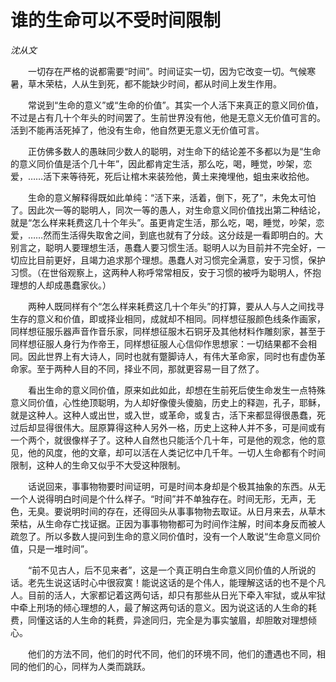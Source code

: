 # 谁的生命可以不受时间限制

*沈从文*

　　一切存在严格的说都需要“时间”。时间证实一切，因为它改变一切。气候寒暑，草木荣枯，人从生到死，都不能缺少时间，都从时间上发生作用。

　　常说到“生命的意义”或“生命的价值”。其实一个人活下来真正的意义同价值，不过是占有几十个年头的时间罢了。生前世界没有他，他是无意义无价值可言的。活到不能再活死掉了，他没有生命，他自然更无意义无价值可言。

　　正仿佛多数人的愚昧同少数人的聪明，对生命下的结论差不多都以为是“生命的意义同价值是活个几十年”，因此都肯定生活，那么吃，喝，睡觉，吵架，恋爱，……活下来等待死，死后让棺木来装殓他，黄土来掩埋他，蛆虫来收拾他。

　　生命的意义解释得既如此单纯：“活下来，活着，倒下，死了”，未免太可怕了。因此次一等的聪明人，同次一等的愚人，对生命意义同价值找出第二种结论，就是“怎么样来耗费这几十个年头”。虽更肯定生活，那么吃，喝，睡觉，吵架，恋爱，……然而生活得失取舍之间，到底也就有了分歧。这分歧是一看即明白的。大别言之，聪明人要理想生活，愚蠢人要习惯生活。聪明人以为目前并不完全好，一切应比目前更好，且竭力追求那个理想。愚蠢人对习惯完全满意，安于习惯，保护习惯。（在世俗观察上，这两种人称呼常常相反，安于习惯的被呼为聪明人，怀抱理想的人却成愚蠢家伙。）

　　两种人既同样有个“怎么样来耗费这几十个年头”的打算，要从人与人之间找寻生存的意义和价值，即或择业相同，成就却不相同。同样想征服颜色线条作画家，同样想征服乐器声音作音乐家，同样想征服木石铜牙及其他材料作雕刻家，甚至于同样想征服人身行为作帝王，同样想征服人心信仰作思想家：一切结果都不会相同。因此世界上有大诗人，同时也就有蹩脚诗人，有伟大革命家，同时也有虚伪革命家。至于两种人目的不同，择业不同，那就更容易一目了然了。

　　看出生命的意义同价值，原来如此如此，却想在生前死后使生命发生一点特殊意义同价值，心性绝顶聪明，为人却好像傻头傻脑，历史上的释迦，孔子，耶稣，就是这种人。这种人或出世，或入世，或革命，或复古，活下来都显得很愚蠢，死过后却显得很伟大。屈原算得这种人另外一格，历史上这种人并不多，可是间或有一个两个，就很像样子了。这种人自然也只能活个几十年，可是他的观念，他的意见，他的风度，他的文章，却可以活在人类记忆中几千年。一切人生命都有个时间限制，这种人的生命又似乎不大受这种限制。

　　话说回来，事事物物要时间证明，可是时间本身却是个极其抽象的东西。从无一个人说得明白时间是个什么样子。“时间”并不单独存在。时间无形，无声，无色，无臭。要说明时间的存在，还得回头从事事物物去取证。从日月来去，从草木荣枯，从生命存亡找证据。正因为事事物物都可为时间作注解，时间本身反而被人疏忽了。所以多数人提问到生命的意义同价值时，没有一个人敢说“生命意义同价值，只是一堆时间”。

　　“前不见古人，后不见来者”，这是一个真正明白生命意义同价值的人所说的话。老先生说这话时心中很寂寞！能说这话的是个伟人，能理解这话的也不是个凡人。目前的活人，大家都记着这两句话，却只有那些从日光下牵入牢狱，或从牢狱中牵上刑场的倾心理想的人，最了解这两句话的意义。因为说这话的人生命的耗费，同懂这话的人生命的耗费，异途同归，完全是为事实皱眉，却胆敢对理想倾心。

　　他们的方法不同，他们的时代不同，他们的环境不同，他们的遭遇也不同，相同的他们的心，同样为人类而跳跃。